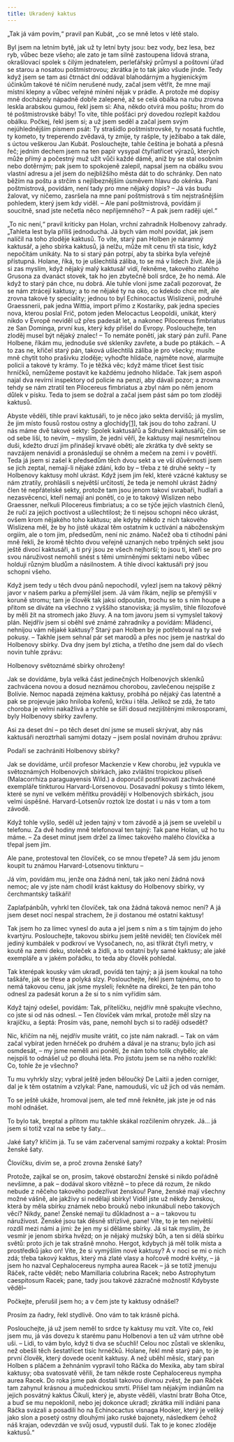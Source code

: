```yaml
---
title: Ukradený kaktus
---
```


„Tak já vám povím,“ pravil pan Kubát, „co se mně letos v létě stalo.

Byl jsem na letním bytě, jak už ty letní byty jsou: bez vody, bez lesa, bez ryb, vůbec beze všeho; ale zato je tam silně zastoupena lidová strana, okrašlovací spolek s čilým jednatelem, perleťářský průmysl a poštovní úřad se starou a nosatou poštmistrovou; zkrátka je to tak jako všude jinde. Tedy když jsem se tam asi čtrnáct dní oddával blahodárným a hygienickým účinkům takové té ničím nerušené nudy, začal jsem větřit, že mne mají místní klepny a vůbec veřejné mínění nějak v prádle. A protože mé dopisy mně docházely nápadně dobře zalepené, až se celá obálka na rubu zrovna leskla arabskou gumou, řekl jsem si: Aha, někdo otvírá mou poštu; hrom do té poštmistrovské báby! To víte, tihle pošťáci prý dovedou rozlepit každou obálku. Počkej, řekl jsem si; a už jsem seděl a začal jsem svým nejúhlednějším písmem psát: Ty strašidlo poštmistrovské, ty nosatá fuchtle, ty kometo, ty treperendo zvědavá, ty zmije, ty rašple, ty ježibabo a tak dále, s úctou veškerou Jan Kubát. Poslouchejte, tahle čeština je bohatá a přesná řeč; jedním dechem jsem na ten papír vysypal čtyřiatřicet výrazů, kterých může přímý a počestný muž užít vůči každé dámě, aniž by se stal osobním nebo dotěrným; pak jsem to spokojeně zalepil, napsal jsem na obálku svou vlastní adresu a jel jsem do nejbližšího města dát to do schránky. Den nato běžím na poštu a strčím s nejlíbeznějším úsměvem hlavu do okénka. Paní poštmistrová, povídám, není tady pro mne nějaký dopis? – Já vás budu žalovat, vy ničemo, zasršela na mne paní poštmistrová s tím nejstrašnějším pohledem, který jsem kdy viděl. – Ale paní poštmistrová, povídám jí soucitně, snad jste nečetla něco nepříjemného? – A pak jsem raději ujel.“

„To nic není,“ pravil kriticky pan Holan, vrchní zahradník Holbenovy zahrady. „Tahleta lest byla příliš jednoduchá. Já bych vám mohl povídat, jak jsem nalíčil na toho zloděje kaktusů. To víte, starý pan Holben je náramný kaktusář, a jeho sbírka kaktusů, já nelžu, může mít cenu tři sta tisíc, když nepočítám unikáty. Na to si starý pán potrpí, aby ta sbírka byla veřejně přístupná. Holane, říká, to je ušlechtilá záliba, to se má v lidech živit. Ale já si zas myslím, když nějaký malý kaktusář vidí, řekněme, takového zlatého Grusona za dvanáct stovek, tak ho jen zbytečně bolí srdce, že ho nemá. Ale když to starý pán chce, nu dobrá. Ale tuhle vloni jsme začali pozorovat, že se nám ztrácejí kaktusy; a to ne nějaké ty na oko, co kdekdo chce mít, ale zrovna takové ty speciality; jednou to byl Echinocactus Wislizenii, podruhé Graessnerii, pak jedna Wittia, import přímo z Kostariky, pak jedna species nova, kterou poslal Frič, potom jeden Melocactus Leopoldii, unikát, který nikdo v Evropě neviděl už přes padesát let, a nakonec Pilocereus fimbriatus ze San Dominga, první kus, který kdy přišel do Evropy. Poslouchejte, ten zloděj musel být nějaký znalec! – To nemáte ponětí, jak starý pán zuřil. Pane Holbene, říkám mu, jednoduše své skleníky zavřete, a bude po ptákách. – A to zas ne, křičel starý pán, taková ušlechtilá záliba je pro všecky; musíte mně chytit toho prašivku zloděje; vyhoďte hlídače, najměte nové, alarmujte policii a takové ty krámy. To je těžká věc; když máme třicet šest tisíc hrníčků, nemůžeme postavit ke každému jednoho hlídače. Tak jsem aspoň najal dva revírní inspektory od policie na penzi, aby dávali pozor; a zrovna tehdy se nám ztratil ten Pilocereus fimbriatus a zbyl nám po něm jenom důlek v písku. Teda to jsem se dožral a začal jsem pást sám po tom zloději kaktusů.

Abyste věděli, tihle praví kaktusáři, to je něco jako sekta dervišů; já myslím, že jim místo fousů rostou ostny a glochidy[\[1\]](../Text/povidky_z_druhe_kapsy_033.html#_ftn1), tak jsou do toho zažraní. U nás máme dvě takové sekty: Spolek kaktusářů a Sdružení kaktusářů; čím se od sebe liší, to nevím, – myslím, že jedni věří, že kaktusy mají nesmrtelnou duši, kdežto druzí jim přinášejí krvavé oběti; ale zkrátka ty dvě sekty se navzájem nenávidí a pronásledují se ohněm a mečem na zemi i v povětří. Teda já jsem si zašel k předsedům těch dvou sekt a ve vší důvěrnosti jsem se jich zeptal, nemají-li nějaké zdání, kdo by – třeba z té druhé sekty – ty Holbenovy kaktusy mohl ukrást. Když jsem jim řekl, které vzácné kaktusy se nám ztratily, prohlásili s největší určitostí, že teda je nemohl ukrást žádný člen té nepřátelské sekty, protože tam jsou jenom takoví svrabaři, hudlaři a nezasvěcenci, kteří nemají ani ponětí, co je to takový Wislizen nebo Graessner, neřkuli Pilocereus fimbriatus; a co se týče jejich vlastních členů, že ručí za jejich poctivost a ušlechtilost; že ti nejsou schopni něco ukrást, ovšem krom nějakého toho kaktusu; ale kdyby někdo z nich takového Wislizena měl, že by ho jistě ukázal těm ostatním k uctívání a náboženským orgiím, ale o tom jim, předsedům, není nic známo. Načež oba ti ctihodní páni mně řekli, že kromě těchto dvou veřejně uznaných nebo trpěných sekt jsou ještě divocí kaktusáři, a ti prý jsou ze všech nejhorší; to jsou ti, kteří se pro svou náruživost nemohli snést s těmi umírněnými sektami nebo vůbec holdují různým bludům a násilnostem. A tihle divocí kaktusáři prý jsou schopni všeho.

Když jsem tedy u těch dvou pánů nepochodil, vylezl jsem na takový pěkný javor v našem parku a přemýšlel jsem. Já vám říkám, nejlíp se přemýšlí v koruně stromu; tam je člověk tak jaksi odpoután, trochu se to s ním houpe a přitom se díváte na všechno z vyššího stanoviska; já myslím, tihle filozofové by měli žít na stromech jako žluvy. A na tom javoru jsem si vymyslel takový plán. Nejdřív jsem si oběhl své známé zahradníky a povídám: Mládenci, nehnijou vám nějaké kaktusy? Starý pan Holben by je potřeboval na ty své pokusy. – Takhle jsem sehnal pár set marodů a přes noc jsem je nastrkal do Holbenovy sbírky. Dva dny jsem byl zticha, a třetího dne jsem dal do všech novin tuhle zprávu:

Holbenovy světoznámé sbírky ohroženy!

Jak se dovídáme, byla velká část jedinečných Holbenových skleníků zachvácena novou a dosud neznámou chorobou, zavlečenou nejspíše z Bolívie. Nemoc napadá zejména kaktusy, probíhá po nějaký čas latentně a pak se projevuje jako hniloba kořenů, krčku i těla. Jelikož se zdá, že tato choroba je velmi nakažlivá a rychle se šíří dosud nezjištěnými mikrosporami, byly Holbenovy sbírky zavřeny.

Asi za deset dní – po těch deset dní jsme se museli skrývat, aby nás kaktusáři neroztrhali samými dotazy – jsem poslal novinám druhou zprávu:

Podaří se zachrániti Holbenovy sbírky?

Jak se dovídáme, určil profesor Mackenzie v Kew chorobu, jež vypukla ve světoznámých Holbenových sbírkách, jako zvláštní tropickou plíseň (Malacorrhiza paraguayensis Wild.) a doporučil postřikovati zachvácené exempláře tinkturou Harvard-Lorsenovou. Dosavadní pokusy s tímto lékem, které se nyní ve velkém měřítku provádějí v Holbenových sbírkách, jsou velmi úspěšné. Harvard-Lotsenův roztok lze dostat i u nás v tom a tom závodě.

Když tohle vyšlo, seděl už jeden tajný v tom závodě a já jsem se uvelebil u telefonu. Za dvě hodiny mně telefonoval ten tajný: Tak pane Holan, už ho tu máme. – Za deset minut jsem držel za límec takového malého človíčka a třepal jsem jím.

Ale pane, protestoval ten človíček, co se mnou třepete? Já sem jdu jenom koupit tu známou Harvard-Lotsenovu tinkturu –

Já vím, povídám mu, jenže ona žádná není, tak jako není žádná nová nemoc; ale vy jste nám chodil krást kaktusy do Holbenovy sbírky, vy čerchmantský taškáři!

Zaplaťpánbůh, vyhrkl ten človíček, tak ona žádná taková nemoc není? A já jsem deset nocí nespal strachem, že ji dostanou mé ostatní kaktusy!

Tak jsem ho za límec vynesl do auta a jel jsem s ním a s tím tajným do jeho kvartýru. Poslouchejte, takovou sbírku jsem ještě neviděl; ten človíček měl jediný kumbálek v podkroví ve Vysočanech, no, asi třikrát čtyři metry, v koutě na zemi deku, stoleček a židli, a to ostatní byly samé kaktusy; ale jaké exempláře a v jakém pořádku, to teda aby člověk pohledal.

Tak kterépak kousky vám ukradl, povídá ten tajný; a já jsem koukal na toho taškáře, jak se třese a polyká slzy. Poslouchejte, řekl jsem tajnému, ono to nemá takovou cenu, jak jsme mysleli; řekněte na direkci, že ten pán toho odnesl za padesát korun a že si to s ním vyřídím sám.

Když tajný odešel, povídám: Tak, přítelíčku, nejdřív mně spakujte všechno, co jste si od nás odnesl. – Ten človíček vám mrkal, protože měl slzy na krajíčku, a šeptá: Prosím vás, pane, nemohl bych si to raději odsedět?

Nic, křičím na něj, nejdřív musíte vrátit, co jste nám nakradl. – Tak on vám začal vybírat jeden hrnéček po druhém a dával je na stranu; bylo jich asi osmdesát, – my jsme neměli ani ponětí, že nám toho tolik chybělo; ale nejspíš to odnášel už po dlouhá léta. Pro jistotu jsem se na něho rozkřikl: Co, tohle že je všechno?

Tu mu vyhrkly slzy; vybral ještě jeden běloučký De Laitii a jeden corniger, dal je k těm ostatním a vzlykal: Pane, namouduši, víc už jich od vás nemám.

To se ještě ukáže, hromoval jsem, ale teď mně řekněte, jak jste je od nás mohl odnášet.

To bylo tak, breptal a přitom mu takhle skákal rozčilením ohryzek. Já… já jsem si totiž vzal na sebe ty šaty…

Jaké šaty? křičím já. Tu se vám začervenal samými rozpaky a koktal: Prosím ženské šaty.

Človíčku, divím se, a proč zrovna ženské šaty?

Protože, zajíkal se on, prosím, takové obstarožní ženské si nikdo pořádně nevšimne, a pak – dodával skoro vítězně – to přece dá rozum, že nikdo nebude z něčeho takového podezřívat ženskou! Pane, ženské mají všechny možné vášně, ale jakživy si nedělají sbírky! Viděl jste už někdy ženskou, která by měla sbírku známek nebo brouků nebo inkunábulí nebo takových věcí? Nikdy, pane! Ženské nemají tu důkladnost a – a – takovou tu náruživost. Ženské jsou tak děsně střízlivé, pane! Víte, to je ten největší rozdíl mezi námi a jimi: že jen my si děláme sbírky. Já si tak myslím, že vesmír je jenom sbírka hvězd; on je nějaký mužský bůh, a ten si dělá sbírku světů: proto jich je tak strašně mnoho. Hergot, kdybych já měl tolik místa a prostředků jako on! Víte, že si vymýšlím nové kaktusy? A v noci se mi o nich zdá; třeba takový kaktus, který má zlaté vlasy a hořcově modré květy, – já jsem ho nazval Cephalocereus nympha aurea Racek – já se totiž jmenuju Ráček, račte vědět; nebo Mamillaria colubrina Racek; nebo Astrophytum caespitosum Racek; pane, tady jsou takové zázračné možnosti! Kdybyste věděl–

Počkejte, přerušil jsem ho; a v čem jste ty kaktusy odnášel?

Prosím za ňadry, řekl stydlivě. Ono vám to tak krásně píchá.

Poslouchejte, já už jsem neměl to srdce ty kaktusy mu vzít. Víte co, řekl jsem mu, já vás dovezu k starému panu Holbenovi a ten už vám utrhne obě uši. – Lidi, to vám bylo, když ti dva se sčuchli! Celou noc zůstali ve skleníku, než obešli těch šestatřicet tisíc hrnéčků. Holane, řekl mně starý pán, to je první člověk, který dovede ocenit kaktusy. A než uběhl měsíc, starý pan Holben s pláčem a žehnáním vypravil toho Ráčka do Mexika, aby tam sbíral kaktusy; oba svatosvatě věřili, že tam někde roste Cephalocereus nympha aurea Racek. Do roka jsme pak dostali takovou divnou zvěst, že pan Ráček tam zahynul krásnou a mučednickou smrtí. Přišel tam nějakým indiánům na jejich posvátný kaktus Čikulí, který je, abyste věděli, vlastní bratr Boha Otce, a buď se mu nepoklonil, nebo jej dokonce ukradl; zkrátka milí indiáni pana Ráčka svázali a posadili ho na Echinocactus visnaga Hooker, který je veliký jako slon a posetý ostny dlouhými jako ruské bajonety, následkem čehož náš krajan, odevzdán ve svůj osud, vypustil duši. Tak to je konec zloděje kaktusů.“
